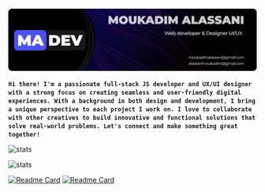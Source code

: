 ![cover](./assets/cover2.png)

 **`Hi there! I'm a passionate full-stack JS developer and UX/UI designer with a strong focus on creating seamless and user-friendly digital experiences. With a background in both design and development, I bring a unique perspective to each project I work on. I love to collaborate with other creatives to build innovative and functional solutions that solve real-world problems. Let's connect and make something great together!`**

![stats](https://github-readme-stats.vercel.app/api?username=madevgit&show_icons=true&theme=transparent&hide_border=true&text_color=faf9f9&icon_color=4B51F6&title_color=4B51F6&bg_color=45,000000,000000,4B51F6&border_radius=14&card_width=1000&count_private=true&custom_title=MADEV-STATS&ring_color=faf9f9)

![stats](https://github-readme-stats.vercel.app/api/top-langs?username=madevgit&show_icons=true&theme=transparent&hide_border=true&text_color=faf9f9&icon_color=4B51F6&title_color=4B51F6&bg_color=45,000000,000000,4B51F6&border_radius=14&card_width=1000&count_private=true&custom_title=MADEV-LANGUAGES&ring_color=faf9f9)

[![Readme Card](https://github-readme-stats.vercel.app/api/pin/?username=madevgit&repo=qosic&show_icons=true&theme=transparent&hide_border=true&text_color=faf9f9&icon_color=4B51F6&title_color=4B51F6&bg_color=45,000000,000000,4B51F6&border_radius=14&card_width=500)](https://github.com/madevgit/qosic)
[![Readme Card](https://github-readme-stats.vercel.app/api/pin/?username=madevgit&repo=Editor&show_icons=true&theme=transparent&hide_border=true&text_color=faf9f9&icon_color=4B51F6&title_color=4B51F6&bg_color=45,000000,000000,4B51F6&border_radius=14&card_width=500)](https://github.com/madevgit/Editor)
